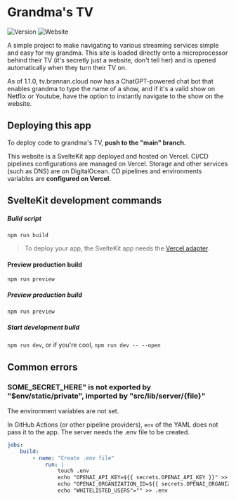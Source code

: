 # Grandma's TV
![Version](https://shields.io/github/package-json/v/bananabrann/tv.brannan.cloud?logo=npm)
![Website](https://img.shields.io/website?url=https%3A%2F%2Ftv.brannan.cloud&logo=microsoftazure&logoColor=blue)

A simple project to make navigating to various streaming services simple and easy for my grandma. This site is loaded directly onto a microprocessor behind their TV (it's secretly just a website, don't tell her) and is opened automatically when they turn their TV on.

As of 1.1.0, tv.brannan.cloud now has a ChatGPT-powered chat bot that enables grandma to type the name of a show, and if it's a valid show on Netflix or Youtube, have the option to instantly navigate to the show on the website.

## Deploying this app
To deploy code to grandma's TV, **push to the "main" branch.**

This website is a SvelteKit app deployed and hosted on Vercel. CI/CD pipelines configurations are managed on Vercel. Storage and other services (such as DNS) are on DigitalOcean. CD pipelines and environments variables are **configured on Vercel.**

## SvelteKit development commands

##### Build script

`npm run build`

> To deploy your app, the SvelteKit app needs the [Vercel adapter](https://kit.svelte.dev/docs/adapters).

#### Preview production build

`npm run preview`

##### Preview production build

`npm run preview`

##### Start development build

`npm run dev`, or if you're cool, `npm run dev -- --open`


## Common errors

### SOME_SECRET_HERE" is not exported by "$env/static/private", imported by "src/lib/server/{file}"

The environment variables are not set.

In GitHub Actions (or other pipeline providers), `env` of the YAML does not pass it to the app. The server needs the .env file to be created.

```yaml
jobs:
    build:
        - name: "Create .env file"
            run: |
                touch .env
                echo "OPENAI_API_KEY=${{ secrets.OPENAI_API_KEY }}" >> .env
                echo "OPENAI_ORGANIZATION_ID=${{ secrets.OPENAI_ORGANIZATION_ID }}" >> .env
                echo "WHITELISTED_USERS"="" >> .env
```
